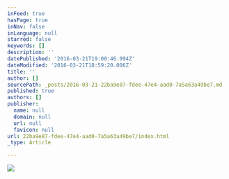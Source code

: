 ```yaml
---
inFeed: true
hasPage: true
inNav: false
inLanguage: null
starred: false
keywords: []
description: ''
datePublished: '2016-03-21T19:00:46.994Z'
dateModified: '2016-03-21T18:59:20.006Z'
title: ''
author: []
sourcePath: _posts/2016-03-21-22ba9e87-fdee-47e4-aad0-7a5a63a49be7.md
published: true
authors: []
publisher:
  name: null
  domain: null
  url: null
  favicon: null
url: 22ba9e87-fdee-47e4-aad0-7a5a63a49be7/index.html
_type: Article

---
```

![](https://the-grid-user-content.s3-us-west-2.amazonaws.com/a720ea23-ce41-40c8-b1b3-92776f2d2517.jpg)
